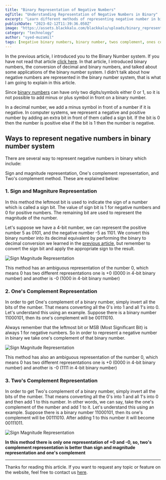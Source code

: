 ```yaml
---
title: "Binary Representation of Negative Numbers"
ogTitle: "Understanding Representation of Negative Numbers in Binary"
excerpt: "Learn different methods of representing negative number in binary with some examples."
publishDate: "2023-02-12T11:39:36.050Z"
image: "https://assets.blackkalu.com/blackkalu/uploads/binary_representation_of_negative_numbers.png"
category: "technology"
author: "syed-muzamil"
tags: [negative binary numbers, binary number, twos complement, ones complement, sign magniture, sign and magniture representation, binary representation of negative numbers, blackkalu, black kalu]
---
```


In the previous article, I introduced you to the Binary Number system. If you have not read that article [click here](https://www.blackkalu.com/blog/introduction-to-binary-numbers). In that article, I introduced binary numbers, the conversion of decimal and binary numbers, and talked about some applications of the binary number system. I didn’t talk about how negative numbers are represented in the binary number system, that is what I am going to explain in this article.

Since [binary numbers](https://www.blackkalu.com/blgo/introduction-to-binary-numbers) can have only two digits/symbols either 0 or 1, so it is not possible to add minus or plus symbol in front on a binary number.

In a decimal number, we add a minus symbol in front of a number if it is negative. In computer systems, we represent a negative and positive number by adding an extra bit in front of them called a sign bit. If the bit is 0 then the number is positive else if the bit is 1 then the number is negative.

## Ways to represent negative numbers in binary number system
There are several way to represent negative numbers in binary which include:

Sign and magnitude representation, One's complement representation, and Two's complement method. These are explained below:

### 1. Sign and Magniture Representation

In this method the leftmost bit is used to indicate the sign of a number which is called a sign bit. The value of sign bit is 1 for negative numbers and 0 for positive numbers. The remaining bit are used to represent the magnitude of the number.

Let's suppose we have a 4-bit number, we can represent the positive number 5 as 0101, and the negative number -5 as 1101. We convert this binary number into its decimal equivalent by performing the binary to decimal conversion we learned in the [previous article](https://www.blackkalu.com/blog/introduction-to-binary-numbers), but remember to convert the sign bit and apply the appropriate sign to the result.

![Sign Magnitude Representation](https://assets.blackkalu.com/blackkalu/uploads/sign_magnitude_representation.png)

This method has an ambiguous representation of the number 0, which means 0 has two different representations one is +0 (0000 in 4-bit binary number) and another is -0 (1000 in 4-bit binary number)

### 2. One's Complement Representation

In order to get One's complement of a binary number, simply invert all the bits of the number. That means converting all the 0's into 1 and all 1's into 0. Let's understand this using an example. Suppose there is a binary number 11000101, then its one's complement will be 00111010.

Always remember that the leftmost bit or MSB (Most Significant Bit) is always 1 for negative numbers. So in order to represent a negative number in binary we take one's complement of that binary number.

![Sign Magnitude Representation](https://assets.blackkalu.com/blackkalu/uploads/ones_complement_representation.png) 

This method has also an ambiguous representation of the number 0, which means 0 has two different representations one is +0 (0000 in 4-bit binary number) and another is -0 (1111 in 4-bit binary number)

### 3. Two's Complement Representation

In order to get Two's complement of a binary number, simply invert all the bits of the number. That means converting all the 0's into 1 and all 1's into 0 and then add 1 to this number. In other words, we can say, take the one's complement of the number and add 1 to it. Let's understand this using an example. Suppose there is a binary number 11000101, then its one's complement will be 00111010. After adding 1 to this number it will become 00111011.

![Sign Magnitude Representation](https://assets.blackkalu.com/blackkalu/uploads/twos_complement_representation.png) 

**In this method there is only one representation of +0 and -0, so, two's complement representation is better than sign and magnitude representation and one's complement**

---

Thanks for reading this article. If you want to request any topic or feature on the website, feel free to contact us [here](https://www.blackkalu.com/contact).